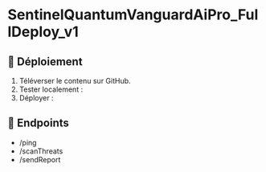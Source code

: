 # SentinelQuantumVanguardAiPro_FullDeploy_v1

## 🚀 Déploiement
1. Téléverser le contenu sur GitHub.
2. Tester localement :
3. Déployer :
## 🔗 Endpoints
- /ping
- /scanThreats
- /sendReport

